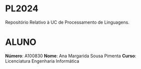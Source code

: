 # PL2024
Repositório Relativo à UC de Processamento de Linguagens.

# ALUNO
**Número**: A100830
**Nome**: Ana Margarida Sousa Pimenta
**Curso**: Licenciatura Engenharia Informática